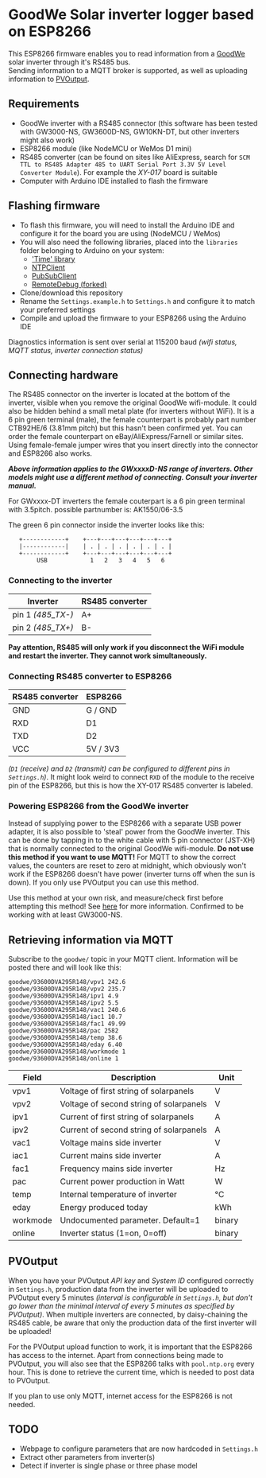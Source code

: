 # GoodWe Solar inverter logger based on ESP8266

This ESP8266 firmware enables you to read information from a [GoodWe](https://www.goodwe.com/?l=en-us) solar inverter through it's RS485 bus.  
Sending information to a MQTT broker is supported, as well as uploading information to [PVOutput](https://pvoutput.org/about.html).

## Requirements
  - GoodWe inverter with a RS485 connector (this software has been tested with GW3000-NS, GW3600D-NS, GW10KN-DT, but other inverters might also work)
  - ESP8266 module (like NodeMCU or WeMos D1 mini)
  - RS485 converter (can be found on sites like AliExpress, search for `SCM TTL to RS485 Adapter 485 to UART Serial Port 3.3V 5V Level Converter Module`). For example the *XY-017* board is suitable  
  - Computer with Arduino IDE installed to flash the firmware

## Flashing firmware
 - To flash this firmware, you will need to install the Arduino IDE and configure it for the board you are using (NodeMCU / WeMos)
 - You will also need the following libraries, placed into the `libraries` folder belonging to Arduino on your system:
   - ['Time' library](https://github.com/PaulStoffregen/Time)
   - [NTPClient](https://github.com/arduino-libraries/NTPClient)
   - [PubSubClient](https://github.com/knolleary/pubsubclient)
   - [RemoteDebug (forked)](https://github.com/jantenhove/RemoteDebug)
 - Clone/download this repository
 - Rename the `Settings.example.h` to `Settings.h` and configure it to match your preferred settings
 - Compile and upload the firmware to your ESP8266 using the Arduino IDE  
 
 Diagnostics information is sent over serial at 115200 baud *(wifi status, MQTT status, inverter connection status)*

## Connecting hardware
The RS485 connector on the inverter is located at the bottom of the inverter, visible when you remove the original GoodWe wifi-module. It could also be hidden behind a small metal plate (for inverters without WiFi). 
It is a 6 pin green terminal (male), the female counterpart is probably part number CTB92HE/6 (3.81mm pitch) but this hasn't been confirmed yet. You can order the female counterpart on eBay/AliExpress/Farnell or similar sites. Using female-female jumper wires that you insert directly into the connector and ESP8266 also works.

***Above information applies to the GWxxxxD-NS range of inverters. Other models might use a different method of connecting. Consult your inverter manual.***

For GWxxxx-DT inverters the female couterpart is a 6 pin green terminal with 3.5pitch. possible partnumber is: AK1550/06-3.5 

The green 6 pin connector inside the inverter looks like this:

       +------------+    +---+---+---+---+---+---+
       |------------|    | . | . | . | . | . | . | 
       +------------+    +---+---+---+---+---+---+ 
            USB            1   2   3   4   5   6

### Connecting to the inverter

Inverter | RS485 converter
--- | ---
pin 1  *(485_TX-)* | A+
pin 2 *(485_TX+)* | B-

**Pay attention, RS485 will only work if you disconnect the WiFi module and restart the inverter. 
They cannot work simultaneously.**

### Connecting RS485 converter to ESP8266

RS485 converter | ESP8266
--- | ---
GND | G / GND
RXD | D1
TXD | D2
VCC | 5V / 3V3

*(`D1` (receive) and `D2` (transmit) can be configured to different pins in `Settings.h`)*. It might look weird to connect `RXD` of the module to the receive pin of the ESP8266, but this is how the XY-017 RS485 converter is labeled.

### Powering ESP8266 from the GoodWe inverter
Instead of supplying power to the ESP8266 with a separate USB power adapter, it is also possible to 'steal' power from the GoodWe inverter. This can be done by tapping in to the white cable with 5 pin connector (JST-XH) that is normally connected to the original GoodWe wifi-module. **Do not use this method if you want to use MQTT!** For MQTT to show the correct values, the counters are reset to zero at midnight, which obviously won't work if the ESP8266 doesn't have power (inverter turns off when the sun is down). If you only use PVOutput you can use this method.

Use this method at your own risk, and measure/check first before attempting this method! See [here](https://github.com/jantenhove/GoodWeLogger/issues/25) for more information. Confirmed to be working with at least GW3000-NS. 

## Retrieving information via MQTT
Subscribe to the `goodwe/` topic in your MQTT client. Information will be posted there and will look like this:
```
goodwe/93600DVA295R148/vpv1 242.6
goodwe/93600DVA295R148/vpv2 235.7
goodwe/93600DVA295R148/ipv1 4.9
goodwe/93600DVA295R148/ipv2 5.5
goodwe/93600DVA295R148/vac1 240.6
goodwe/93600DVA295R148/iac1 10.7
goodwe/93600DVA295R148/fac1 49.99
goodwe/93600DVA295R148/pac 2582
goodwe/93600DVA295R148/temp 38.6
goodwe/93600DVA295R148/eday 6.40
goodwe/93600DVA295R148/workmode 1
goodwe/93600DVA295R148/online 1
```
Field | Description | Unit
--- | --- | ---
vpv1 | Voltage of first string of solarpanels | V
vpv2 | Voltage of second string of solarpanels | V
ipv1 | Current of first string of solarpanels | A
ipv2 | Current of second string of solarpanels | A
vac1 | Voltage mains side inverter | V
iac1 | Current mains side inverter | A
fac1 | Frequency mains side inverter | Hz
pac | Current power production in Watt | W
temp | Internal temperature of inverter | &deg;C
eday | Energy produced today | kWh
workmode | Undocumented parameter. Default=1 | binary
online | Inverter status (1=on, 0=off) | binary

## PVOutput
When you have your PVOutput *API key* and *System ID* configured correctly in `Settings.h`, production data from the inverter will be uploaded to PVOutput every 5 minutes *(interval is configurable in `Settings.h`, but don't go lower than the minimal interval of every 5 minutes as specified by PVOutput)*.
When multiple inverters are connected, by daisy-chaining the RS485 cable, be aware that only the production data of the first inverter will be uploaded!

For the PVOutput upload function to work, it is important that the ESP8266 has access to the internet. 
Apart from connections being made to PVOutput, you will also see that the ESP8266 talks with `pool.ntp.org` every hour. This is done to retrieve the current time, which is needed to post data to PVOutput.

If you plan to use only MQTT, internet access for the ESP8266 is not needed.


## TODO
- Webpage to configure parameters that are now hardcoded in `Settings.h`
- Extract other parameters from inverter(s)
- Detect if inverter is single phase or three phase model
